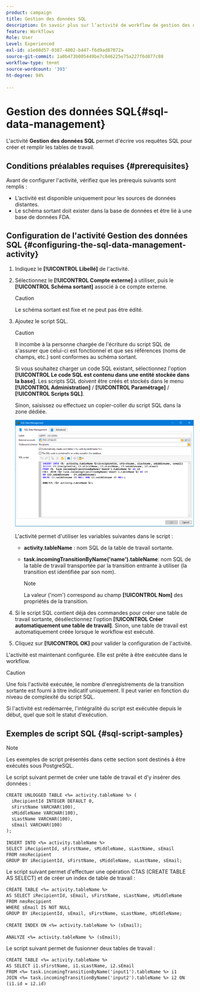 ```yaml
---
product: campaign
title: Gestion des données SQL
description: En savoir plus sur l’activité de workflow de gestion des données SQL
feature: Workflows
Role: User
Level: Experienced
exl-id: a1e08d57-0387-4802-b447-f6d9ad87072a
source-git-commit: 1a0b473b005449be7c846225e75a227f6d877c88
workflow-type: tm+mt
source-wordcount: '393'
ht-degree: 94%

---
```


# Gestion des données SQL{#sql-data-management}

L&#39;activité **Gestion des données SQL** permet d&#39;écrire vos requêtes SQL pour créer et remplir les tables de travail.

## Conditions préalables requises {#prerequisites}

Avant de configurer l&#39;activité, vérifiez que les prérequis suivants sont remplis :

* L’activité est disponible uniquement pour les sources de données distantes.
* Le schéma sortant doit exister dans la base de données et être lié à une base de données FDA.


## Configuration de l&#39;activité Gestion des données SQL {#configuring-the-sql-data-management-activity}

1. Indiquez le **[!UICONTROL Libellé]** de l&#39;activité.
1. Sélectionnez le **[!UICONTROL Compte externe]** à utiliser, puis le **[!UICONTROL Schéma sortant]** associé à ce compte externe.

   >[!CAUTION]
   >
   >Le schéma sortant est fixe et ne peut pas être édité.

1. Ajoutez le script SQL.

   >[!CAUTION]
   >
   >Il incombe à la personne chargée de l&#39;écriture du script SQL de s&#39;assurer que celui-ci est fonctionnel et que ses références (noms de champs, etc.) sont conformes au schéma sortant.

   Si vous souhaitez charger un code SQL existant, sélectionnez l&#39;option **[!UICONTROL Le code SQL est contenu dans une entité stockée dans la base]**. Les scripts SQL doivent être créés et stockés dans le menu **[!UICONTROL Administration]** / **[!UICONTROL Paramétrage]** / **[!UICONTROL Scripts SQL]**.

   Sinon, saisissez ou effectuez un copier-coller du script SQL dans la zone dédiée.

   ![](assets/sql_datamanagement.png)

   L&#39;activité permet d&#39;utiliser les variables suivantes dans le script :

   * **activity.tableName** : nom SQL de la table de travail sortante.
   * **task.incomingTransitionByName(&#39;name&#39;).tableName**: nom SQL de la table de travail transportée par la transition entrante à utiliser (la transition est identifiée par son nom).

     >[!NOTE]
     >
     >La valeur (&#39;nom&#39;) correspond au champ **[!UICONTROL Nom]** des propriétés de la transition.

1. Si le script SQL contient déjà des commandes pour créer une table de travail sortante, désélectionnez l&#39;option **[!UICONTROL Créer automatiquement une table de travail]**. Sinon, une table de travail est automatiquement créée lorsque le workflow est exécuté.
1. Cliquez sur **[!UICONTROL OK]** pour valider la configuration de l&#39;activité.

L&#39;activité est maintenant configurée. Elle est prête à être exécutée dans le workflow.

>[!CAUTION]
>
>Une fois l&#39;activité exécutée, le nombre d&#39;enregistrements de la transition sortante est fourni à titre indicatif uniquement. Il peut varier en fonction du niveau de complexité du script SQL.
>  
>Si l&#39;activité est redémarrée, l&#39;intégralité du script est exécutée depuis le début, quel que soit le statut d&#39;exécution.

## Exemples de script SQL {#sql-script-samples}

>[!NOTE]
>
>Les exemples de script présentés dans cette section sont destinés à être exécutés sous PostgreSQL.

Le script suivant permet de créer une table de travail et d&#39;y insérer des données :

```
CREATE UNLOGGED TABLE <%= activity.tableName %> (
  iRecipientId INTEGER DEFAULT 0,
  sFirstName VARCHAR(100),
  sMiddleName VARCHAR(100),
  sLastName VARCHAR(100),
  sEmail VARCHAR(100)
);

INSERT INTO <%= activity.tableName %>
SELECT iRecipientId, sFirstName, sMiddleName, sLastName, sEmail
FROM nmsRecipient
GROUP BY iRecipientId, sFirstName, sMiddleName, sLastName, sEmail;
```

Le script suivant permet d&#39;effectuer une opération CTAS (CREATE TABLE AS SELECT) et de créer un index de table de travail :

```
CREATE TABLE <%= activity.tableName %>
AS SELECT iRecipientId, sEmail, sFirstName, sLastName, sMiddleName
FROM nmsRecipient
WHERE sEmail IS NOT NULL
GROUP BY iRecipientId, sEmail, sFirstName, sLastName, sMiddleName;

CREATE INDEX ON <%= activity.tableName %> (sEmail);

ANALYZE <%= activity.tableName %> (sEmail);
```

Le script suivant permet de fusionner deux tables de travail :

```
CREATE TABLE <%= activity.tableName %>
AS SELECT i1.sFirstName, i1.sLastName, i2.sEmail
FROM <%= task.incomingTransitionByName('input1').tableName %> i1
JOIN <%= task.incomingTransitionByName('input2').tableName %> i2 ON (i1.id = i2.id)
```
